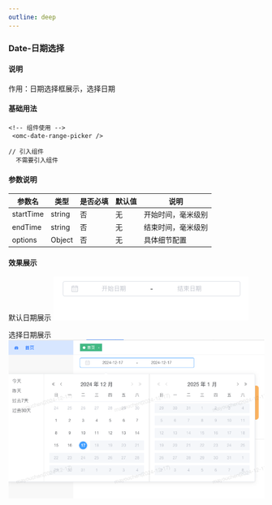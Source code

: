 ```yaml
---
outline: deep
---
```


### Date-日期选择

#### 说明
  作用：日期选择框展示，选择日期
#### 基础用法

```html{2}
<!-- 组件使用 -->
 <omc-date-range-picker />
```

```vue{2,7}
// 引入组件
  不需要引入组件
```

#### 参数说明
| 参数名            | 类型      | 是否必填  | 默认值 | 说明 | 
| ---- | ---- | ---- |  ---- | ---- |
| startTime | string   | 否       | 无 | 开始时间，毫米级别 | 
| endTime | string   | 否       | 无 | 结束时间，毫米级别 | 
| options | Object  | 否       | 无 | 具体细节配置 | 

#### 效果展示
默认日期展示
![alt text](../../public/img/components/date1.png)

选择日期展示
![alt text](../../public/img/components/date2.png)







